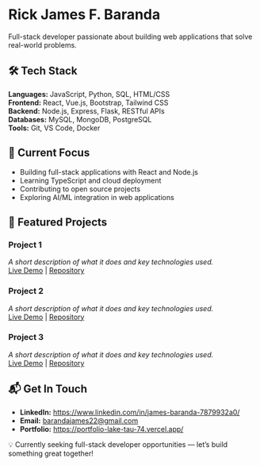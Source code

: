 # Rick James F. Baranda  
Full-stack developer passionate about building web applications that solve real-world problems.  

## 🛠 Tech Stack  
**Languages:** JavaScript, Python, SQL, HTML/CSS  
**Frontend:** React, Vue.js, Bootstrap, Tailwind CSS  
**Backend:** Node.js, Express, Flask, RESTful APIs  
**Databases:** MySQL, MongoDB, PostgreSQL  
**Tools:** Git, VS Code, Docker 

## 🎯 Current Focus  
- Building full-stack applications with React and Node.js  
- Learning TypeScript and cloud deployment  
- Contributing to open source projects  
- Exploring AI/ML integration in web applications  

## 🚀 Featured Projects  

### Project 1  
_A short description of what it does and key technologies used._  
[Live Demo](#) | [Repository](#)  

### Project 2  
_A short description of what it does and key technologies used._  
[Live Demo](#) | [Repository](#)  

### Project 3  
_A short description of what it does and key technologies used._  
[Live Demo](#) | [Repository](#)  

## 📬 Get In Touch  
- **LinkedIn:** https://www.linkedin.com/in/james-baranda-7879932a0/
- **Email:** barandajames22@gmail.com  
- **Portfolio:** https://portfolio-lake-tau-74.vercel.app/

💡 Currently seeking full-stack developer opportunities — let’s build something great together!  
